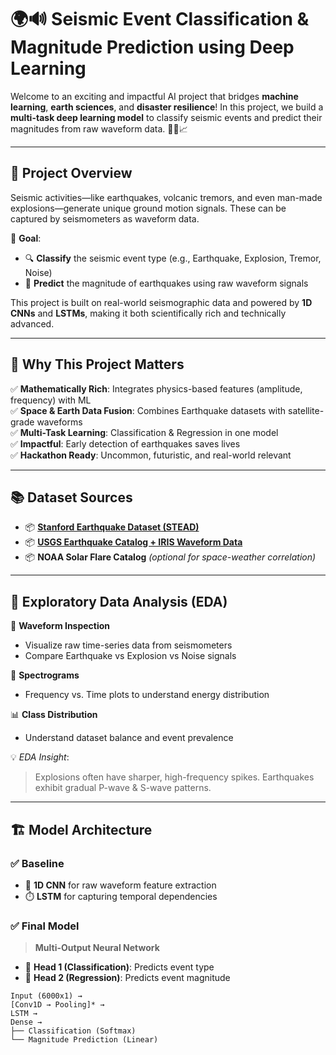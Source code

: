 
# 🌍🔊 Seismic Event Classification & Magnitude Prediction using Deep Learning

Welcome to an exciting and impactful AI project that bridges **machine learning**, **earth sciences**, and **disaster resilience**! In this project, we build a **multi-task deep learning model** to classify seismic events and predict their magnitudes from raw waveform data. 🌋🧠📈

---

## 📌 Project Overview

Seismic activities—like earthquakes, volcanic tremors, and even man-made explosions—generate unique ground motion signals. These can be captured by seismometers as waveform data.

🎯 **Goal**:  
- 🔍 **Classify** the seismic event type (e.g., Earthquake, Explosion, Tremor, Noise)  
- 📏 **Predict** the magnitude of earthquakes using raw waveform signals  

This project is built on real-world seismographic data and powered by **1D CNNs** and **LSTMs**, making it both scientifically rich and technically advanced.

---

## 🔬 Why This Project Matters

✅ **Mathematically Rich**: Integrates physics-based features (amplitude, frequency) with ML  
✅ **Space & Earth Data Fusion**: Combines Earthquake datasets with satellite-grade waveforms  
✅ **Multi-Task Learning**: Classification & Regression in one model  
✅ **Impactful**: Early detection of earthquakes saves lives  
✅ **Hackathon Ready**: Uncommon, futuristic, and real-world relevant  

---

## 📚 Dataset Sources

- 📦 **[Stanford Earthquake Dataset (STEAD)](https://www.kaggle.com/datasets/isevilla/stanford-earthquake-dataset-stead)**  
- 📦 **[USGS Earthquake Catalog + IRIS Waveform Data](https://earthquake.usgs.gov/earthquakes/search/)**  
- 📦 **NOAA Solar Flare Catalog** *(optional for space-weather correlation)*  

---

## 🧪 Exploratory Data Analysis (EDA)

🔎 **Waveform Inspection**  
- Visualize raw time-series data from seismometers  
- Compare Earthquake vs Explosion vs Noise signals  

🎨 **Spectrograms**  
- Frequency vs. Time plots to understand energy distribution  

📊 **Class Distribution**  
- Understand dataset balance and event prevalence  

💡 *EDA Insight*:  
> Explosions often have sharper, high-frequency spikes. Earthquakes exhibit gradual P-wave & S-wave patterns.

---

## 🏗️ Model Architecture

### ✅ Baseline
- 🔁 **1D CNN** for raw waveform feature extraction  
- ⏱️ **LSTM** for capturing temporal dependencies

### ✅ Final Model
> **Multi-Output Neural Network**  
- 🎯 **Head 1 (Classification)**: Predicts event type  
- 📏 **Head 2 (Regression)**: Predicts event magnitude

```plaintext
Input (6000x1) →
[Conv1D → Pooling]* →
LSTM →
Dense →
├── Classification (Softmax)
└── Magnitude Prediction (Linear)

